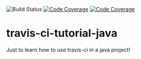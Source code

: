 ![Build Status](https://travis-ci.org/BeniaminSavu/travis-ci-tutorial-java.svg?branch=master)
[![Code Coverage](https://codecov.io/github/joaomlneto/travis-ci-tutorial-java/coverage.svg)](https://codecov.io/gh/joaomlneto/travis-ci-tutorial-java)
[![Code Coverage](https://codeship.com/projects/b1c2a370-2680-0134-dc95-76330feb89c7/status?branch=master)](https://codeship.com/projects/162023)

# travis-ci-tutorial-java
Just to learn how to use travis-ci in a java project! 

